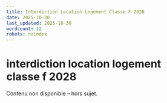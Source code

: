 ```yaml
---
title: Interdiction Location Logement Classe F 2028
date: 2025-10-30
last_updated: 2025-10-30
wordcount: 12
robots: noindex
---
```


# interdiction location logement classe f 2028

Contenu non disponible – hors sujet.